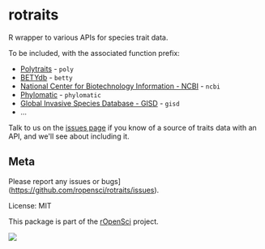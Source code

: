 rotraits
=======

R wrapper to various APIs for species trait data.

To be included, with the associated function prefix:

* [Polytraits](http://polytraits.lifewatchgreece.eu/download-api) - `poly`
* [BETYdb](http://www.betydb.org) - `betty`
* [National Center for Biotechnology Information - NCBI](http://www.ncbi.nlm.nih.gov/) - `ncbi`
* [Phylomatic](http://phylodiversity.net/phylomatic/) - `phylomatic`
* [Global Invasive Species Database - GISD](http://www.issg.org/database/welcome/) - `gisd`
* ...

Talk to us on the [issues page](https://github.com/ropensci/rotraits/issues) if you know of a source of traits data with an API, and we'll see about including it.

## Meta

Please report any issues or bugs](https://github.com/ropensci/rotraits/issues).

License: MIT

This package is part of the [rOpenSci](http://ropensci.org/packages) project.

[![](http://ropensci.org/public_images/github_footer.png)](http://ropensci.org)
